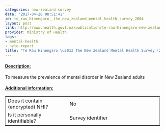```yaml
---
categories: new-zealand survey
date: '2017-04-28 08:51:41'
id: te_rau_hinengaro__the_new_zealand_mental_health_survey_2004
layout: post
link: http://www.health.govt.nz/publication/te-rau-hinengaro-new-zealand-mental-health-survey
provider: Ministry of Health
tags:
- mental-health
- nzte-report
title: "Te Rau Hinengaro \u2013 The New Zealand Mental Health Survey (2004)"
---
```



 <h4> <u>Description:</u> </h4>
To measure the prevalence of mental disorder in New Zealand adults 
 <h4> <u>Additional information:</u> </h4>
 <table style="border: 1px solid">
 <tr> <td width="40%"> Does it contain (encrypted) NHI? </td> <td>No</td> </tr>
 <tr> <td width="40%"> Is it personally identifiable? </td> <td>Survey identifier</td> </tr>
 </table>